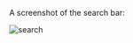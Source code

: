 A screenshot of the search bar:

![search](https://raw2.github.com/Ericat/hipstagram/master/app/assets/images/search-title.png "search")

